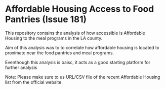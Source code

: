 # Affordable Housing Access to Food Pantries (Issue 181)

This repository contains the analysis of how accessible is  Affordable Housing to the meal programs in the LA county.

Aim of this analysis was to to correlate how affordable housing is located to proximate near the food pantries and meal programs.

Eventhough this analysis is baisc, it acts as a good starting platform for further analysis

Note: Please make sure to us URL/CSV file of the recent Affordable Housing list from the official website.